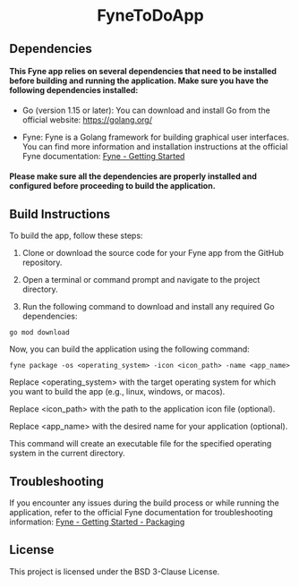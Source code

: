 <p align="center">
  <h1 align="center">FyneToDoApp</h1>
</p>

## Dependencies

#### This Fyne app relies on several dependencies that need to be installed before building and running the application. Make sure you have the following dependencies installed:

  - Go (version 1.15 or later): You can download and install Go from the official website: https://golang.org/

  - Fyne: Fyne is a Golang framework for building graphical user interfaces. You can find more information and installation instructions at the official Fyne documentation: [Fyne - Getting Started](https://developer.fyne.io/started/)

#### Please make sure all the dependencies are properly installed and configured before proceeding to build the application.

## Build Instructions

To build the app, follow these steps:

   1. Clone or download the source code for your Fyne app from the GitHub repository.

   2. Open a terminal or command prompt and navigate to the project directory.

   3. Run the following command to download and install any required Go dependencies:

    go mod download

  Now, you can build the application using the following command:

    fyne package -os <operating_system> -icon <icon_path> -name <app_name>

Replace <operating_system> with the target operating system for which you want to build the app (e.g., linux, windows, or macos).

Replace <icon_path> with the path to the application icon file (optional).

Replace <app_name> with the desired name for your application (optional).

This command will create an executable file for the specified operating system in the current directory.

## Troubleshooting

If you encounter any issues during the build process or while running the application, refer to the official Fyne documentation for troubleshooting information: [Fyne - Getting Started - Packaging](https://developer.fyne.io/started/packaging)

## License

This project is licensed under the BSD 3-Clause License.
